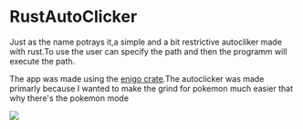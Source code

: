 # RustAutoClicker

Just as the name potrays it,a simple and a bit restrictive autocliker made with rust.To use the user can specify the path and then the programm will execute the path.

The app was made using the [enigo crate](https://docs.rs/enigo/latest/enigo/).The autoclicker was made primarly because I wanted to make the grind for pokemon much easier that why there's the pokemon mode

![](https://github.com/rustAutoClicker/gameplay.gif)
